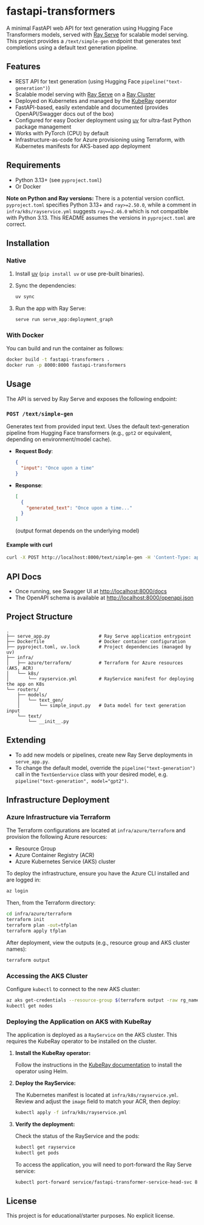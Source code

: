 # fastapi-transformers

A minimal FastAPI web API for text generation using Hugging Face Transformers models, served with [Ray Serve](https://www.ray.io/ray-serve) for scalable model serving. This project provides a `/text/simple-gen` endpoint that generates text completions using a default text generation pipeline.

## Features

- REST API for text generation (using Hugging Face `pipeline("text-generation")`)
- Scalable model serving with [Ray Serve](https://www.ray.io/ray-serve) on a [Ray Cluster](https://www.ray.io/ray-core)
- Deployed on Kubernetes and managed by the [KubeRay](https://github.com/ray-project/kuberay) operator
- FastAPI-based, easily extendable and documented (provides OpenAPI/Swagger docs out of the box)
- Configured for easy Docker deployment using [uv](https://github.com/astral-sh/uv) for ultra-fast Python package management
- Works with PyTorch (CPU) by default
- Infrastructure-as-code for Azure provisioning using Terraform, with Kubernetes manifests for AKS-based app deployment

## Requirements

- Python 3.13+ (see `pyproject.toml`)
- Or Docker

**Note on Python and Ray versions:** There is a potential version conflict. `pyproject.toml` specifies Python 3.13+ and `ray>=2.50.0`, while a comment in `infra/k8s/rayservice.yml` suggests `ray==2.46.0` which is not compatible with Python 3.13. This README assumes the versions in `pyproject.toml` are correct.

## Installation

### Native

1. Install [uv](https://github.com/astral-sh/uv) (`pip install uv` or use pre-built binaries).
2. Sync the dependencies:

   ```bash
   uv sync
   ```

3. Run the app with Ray Serve:

   ```bash
   serve run serve_app:deployment_graph
   ```

### With Docker

You can build and run the container as follows:

```bash
docker build -t fastapi-transformers .
docker run -p 8000:8000 fastapi-transformers
```

## Usage

The API is served by Ray Serve and exposes the following endpoint:

### `POST /text/simple-gen`

Generates text from provided input text. Uses the default text-generation pipeline from Hugging Face transformers (e.g., `gpt2` or equivalent, depending on environment/model cache).

- **Request Body**:

  ```json
  {
    "input": "Once upon a time"
  }
  ```

- **Response**:

  ```json
  [
    {
      "generated_text": "Once upon a time..."
    }
  ]
  ```

  (output format depends on the underlying model)

#### Example with curl

```bash
curl -X POST http://localhost:8000/text/simple-gen -H 'Content-Type: application/json' -d '{"input":"Hello, world!"}'
```

## API Docs

- Once running, see Swagger UI at [http://localhost:8000/docs](http://localhost:8000/docs)
- The OpenAPI schema is available at [http://localhost:8000/openapi.json](http://localhost:8000/openapi.json)

## Project Structure

```
.
├── serve_app.py                  # Ray Serve application entrypoint
├── Dockerfile                    # Docker container configuration
├── pyproject.toml, uv.lock       # Project dependencies (managed by uv)
├── infra/
│   ├── azure/terraform/          # Terraform for Azure resources (AKS, ACR)
│   └── k8s/
│       └── rayservice.yml        # RayService manifest for deploying the app on K8s
└── routers/
    ├── models/
    │   └── text_gen/
    │       └── simple_input.py   # Data model for text generation input
    └── text/
        └── __init__.py
```

## Extending

- To add new models or pipelines, create new Ray Serve deployments in `serve_app.py`.
- To change the default model, override the `pipeline("text-generation")` call in the `TextGenService` class with your desired model, e.g. `pipeline("text-generation", model="gpt2")`.

## Infrastructure Deployment

### Azure Infrastructure via Terraform

The Terraform configurations are located at `infra/azure/terraform` and provision the following Azure resources:
- Resource Group
- Azure Container Registry (ACR)
- Azure Kubernetes Service (AKS) cluster

To deploy the infrastructure, ensure you have the Azure CLI installed and are logged in:
```bash
az login
```
Then, from the Terraform directory:
```bash
cd infra/azure/terraform
terraform init
terraform plan -out=tfplan
terraform apply tfplan
```

After deployment, view the outputs (e.g., resource group and AKS cluster names):
```bash
terraform output
```

### Accessing the AKS Cluster

Configure `kubectl` to connect to the new AKS cluster:
```bash
az aks get-credentials --resource-group $(terraform output -raw rg_name) --name $(terraform output -raw aks_name)
kubectl get nodes
```

### Deploying the Application on AKS with KubeRay

The application is deployed as a `RayService` on the AKS cluster. This requires the KubeRay operator to be installed on the cluster.

1.  **Install the KubeRay operator:**

    Follow the instructions in the [KubeRay documentation](https://ray-project.github.io/kuberay/deploy/helm-chart/) to install the operator using Helm.

2.  **Deploy the RayService:**

    The Kubernetes manifest is located at `infra/k8s/rayservice.yml`. Review and adjust the `image` field to match your ACR, then deploy:
    ```bash
    kubectl apply -f infra/k8s/rayservice.yml
    ```

3.  **Verify the deployment:**

    Check the status of the RayService and the pods:
    ```bash
    kubectl get rayservice
    kubectl get pods
    ```

    To access the application, you will need to port-forward the Ray Serve service:
    ```bash
    kubectl port-forward service/fastapi-transformer-service-head-svc 8000:8000
    ```

## License

This project is for educational/starter purposes. No explicit license.

